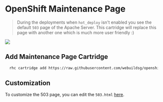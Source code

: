 # OpenShift Maintenance Page

> During the deployments when `hot_deploy` isn't enabled you see the default `503` page of the Apache Server.
This cartridge will replace this page with another one which is much more user friendly :)

![](https://cloud.githubusercontent.com/assets/553140/17082820/78c82f0c-51bd-11e6-985d-2ff4362589f4.png)

## Add Maintenance Page Cartridge

```sh
  rhc cartridge add https://raw.githubusercontent.com/webuildsg/openshift-cartridge-maintenance-page/master/metadata/manifest.yml -a <appname>
```

## Customization

To customize the 503 page, you can edit the `503.html` [here](lib/503.html).
